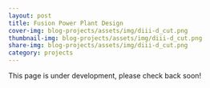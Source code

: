 ```yaml
---
layout: post
title: Fusion Power Plant Design
cover-img: blog-projects/assets/img/diii-d_cut.png
thumbnail-img: blog-projects/assets/img/diii-d_cut.png
share-img: blog-projects/assets/img/diii-d_cut.png
category: projects
---
```

 
This page is under development, please check back soon!